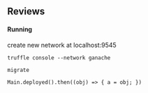 ## Reviews

#### Running
create new network at localhost:9545
```
truffle console --network ganache
```
```
migrate
```
```
Main.deployed().then((obj) => { a = obj; })
```